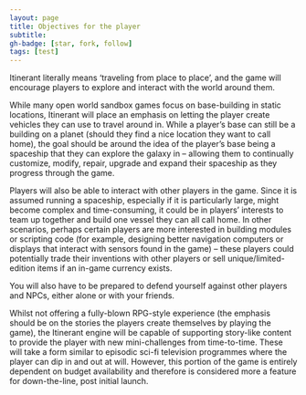 ```yaml
---
layout: page
title: Objectives for the player
subtitle:
gh-badge: [star, fork, follow]
tags: [test]
---
```


Itinerant literally means ‘traveling from place to place’, and the game will encourage players to explore and interact with the world around them.

While many open world sandbox games focus on base-building in static locations, Itinerant will place an emphasis on letting the player create vehicles they can use to travel around in. While a player’s base can still be a building on a planet (should they find a nice location they want to call home), the goal should be around the idea of the player’s base being a spaceship that they can explore the galaxy in – allowing them to continually customize, modify, repair, upgrade and expand their spaceship as they progress through the game.

Players will also be able to interact with other players in the game. Since it is assumed running a spaceship, especially if it is particularly large, might become complex and time-consuming, it could be in players’ interests to team up together and build one vessel they can all call home. In other scenarios, perhaps certain players are more interested in building modules or scripting code (for example, designing better navigation computers or displays that interact with sensors found in the game) – these players could potentially trade their inventions with other players or sell unique/limited-edition items if an in-game currency exists.

You will also have to be prepared to defend yourself against other players and NPCs, either alone or with your friends.

Whilst not offering a fully-blown RPG-style experience (the emphasis should be on the stories the players create themselves by playing the game), the Itinerant engine will be capable of supporting story-like content to provide the player with new mini-challenges from time-to-time. These will take a form similar to episodic sci-fi television programmes where the player can dip in and out at will. However, this portion of the game is entirely dependent on budget availability and therefore is considered more a feature for down-the-line, post initial launch.
